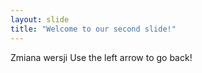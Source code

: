 ```yaml
---
layout: slide
title: "Welcome to our second slide!"
---
```

Zmiana wersji
Use the left arrow to go back!
